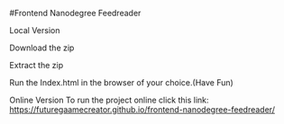 #Frontend Nanodegree Feedreader

Local Version

Download the zip

Extract the zip

Run the Index.html in the browser of your choice.(Have Fun)

Online Version
To run the project online click this link: https://futuregaamecreator.github.io/frontend-nanodegree-feedreader/


